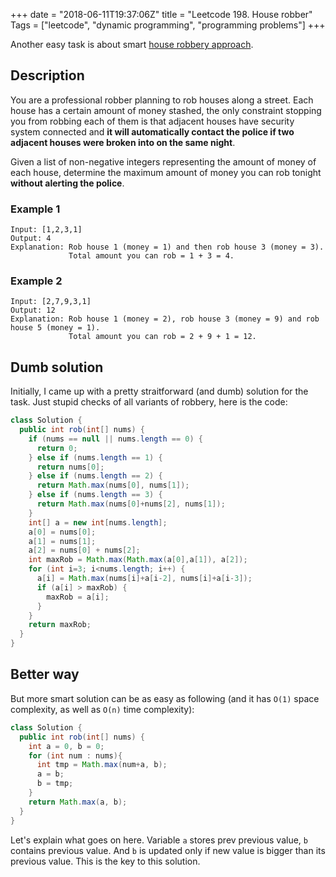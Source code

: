 +++
date = "2018-06-11T19:37:06Z"
title = "Leetcode 198. House robber"
Tags = ["leetcode", "dynamic programming", "programming problems"]
+++

Another easy task is about smart [house robbery approach](https://leetcode.com/problems/house-robber/description/).

<!--more-->

## Description

You are a professional robber planning to rob houses along a street. Each house has a certain amount of money stashed, the only constraint stopping you from robbing each of them is that adjacent houses have security system connected and **it will automatically contact the police if two adjacent houses were broken into on the same night**.

Given a list of non-negative integers representing the amount of money of each house, determine the maximum amount of money you can rob tonight **without alerting the police**.

### Example 1
```
Input: [1,2,3,1]
Output: 4
Explanation: Rob house 1 (money = 1) and then rob house 3 (money = 3).
             Total amount you can rob = 1 + 3 = 4.
```

### Example 2
```
Input: [2,7,9,3,1]
Output: 12
Explanation: Rob house 1 (money = 2), rob house 3 (money = 9) and rob house 5 (money = 1).
             Total amount you can rob = 2 + 9 + 1 = 12.
```

## Dumb solution

Initially, I came up with a pretty straitforward (and dumb) solution for the task. 
Just stupid checks of all variants of robbery, here is the code: 

```java
class Solution {
  public int rob(int[] nums) {
    if (nums == null || nums.length == 0) {
      return 0;
    } else if (nums.length == 1) {
      return nums[0];
    } else if (nums.length == 2) {
      return Math.max(nums[0], nums[1]);
    } else if (nums.length == 3) {
      return Math.max(nums[0]+nums[2], nums[1]);
    }
    int[] a = new int[nums.length];
    a[0] = nums[0];
    a[1] = nums[1];
    a[2] = nums[0] + nums[2];
    int maxRob = Math.max(Math.max(a[0],a[1]), a[2]);
    for (int i=3; i<nums.length; i++) {
      a[i] = Math.max(nums[i]+a[i-2], nums[i]+a[i-3]);
      if (a[i] > maxRob) {
        maxRob = a[i];
      }
    }
    return maxRob;
  }
}
```

## Better way 

But more smart solution can be as easy as following (and it has `O(1)` space complexity, 
as well as `O(n)` time complexity):

```java
class Solution {
  public int rob(int[] nums) {
    int a = 0, b = 0;
    for (int num : nums){
      int tmp = Math.max(num+a, b);
      a = b;
      b = tmp;
    }
    return Math.max(a, b);
  }
}
```

Let's explain what goes on here. Variable `a` stores prev previous value, `b` contains previous value. And `b` is updated only if new value is bigger than its previous value. This is the key to this solution. 